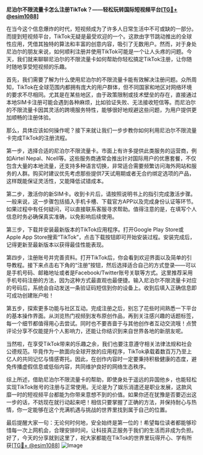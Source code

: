 **尼泊尔不限流量卡怎么注册TikTok？——轻松玩转国际短视频平台[[TG💪+ @esim1088](https://t.me/s/esim1088)]**

在当今这个信息爆炸的时代，短视频成为了许多人日常生活中不可或缺的一部分。而提到短视频平台，TikTok无疑是最受欢迎的一个。这款由字节跳动推出的全球性应用，凭借其独特的算法和丰富的创意内容，吸引了无数用户。然而，对于身处尼泊尔的朋友来说，如何顺利注册并使用TikTok可能是一个让人头疼的问题。今天，我们就来聊聊尼泊尔的不限流量卡如何帮助你轻松搞定TikTok注册，让你随时随地享受短视频的乐趣。

首先，我们需要了解为什么使用尼泊尔的不限流量卡能有效解决注册问题。众所周知，TikTok在全球范围内都拥有庞大的用户群体，但不同国家和地区对网络环境的要求不尽相同。尤其是在某些地区，由于政策限制或技术壁垒的存在，直接通过本地SIM卡注册可能会遇到各种麻烦，比如验证失败、无法接收短信等。而尼泊尔的不限流量卡因其灵活的跨境服务特性，能够很好地规避这些问题，为用户提供更加顺畅的注册体验。

那么，具体应该如何操作呢？接下来就让我们一步步教你如何利用尼泊尔不限流量卡完成TikTok的注册流程。

第一步，选择合适的尼泊尔不限流量卡。市面上有许多提供此类服务的运营商，例如Airtel Nepal、Ncell等。这些服务商通常会推出针对国际用户的优惠套餐，不仅包含大量的本地流量，还支持多种语言切换，非常适合需要频繁访问海外网站和服务的人群。购买时建议优先考虑那些提供7天试用期或者无合约绑定选项的产品，这样既能保证灵活性，又能降低试错成本。

第二步，激活你的新SIM卡。收到卡片后，请按照说明书上的指引完成激活步骤。一般来说，这一步骤包括插入手机卡槽、下载官方APP以及完成身份认证等环节。如果过程中有任何疑问，可以直接联系客服寻求帮助。值得注意的是，在填写个人信息时务必确保真实准确，以免影响后续使用。

第三步，下载并安装最新版本的TikTok应用程序。打开Google Play Store或Apple App Store搜索“TikTok”，点击下载按钮即可开始安装过程。安装完成后，记得更新至最新版本以获得最佳性能表现。

第四步，注册账号并完善资料。打开TikTok后，你会看到欢迎界面以及简单的引导教程。接下来点击右下角的“注册”按钮，然后选择适合自己的方式登录——可以是手机号码、邮箱地址或者是Facebook/Twitter账号关联等方式。这里推荐采用手机号码注册的方法，因为这种方式最直观也最便捷。输入尼泊尔不限流量卡对应的号码后，系统会自动发送一条验证码短信到你的设备上。收到后填入正确信息即可成功创建账户啦！

第五步，探索更多功能与社区互动。完成注册之后，别忘了花些时间熟悉一下平台的基本操作界面。从浏览热门视频到发布原创作品，再到关注感兴趣的话题标签，每一个细节都值得用心去尝试。同时也不要吝啬于与其他创作者互动交流哦！点赞评论分享不仅能提升个人影响力，还能让你结识到来自世界各地的新朋友呢。

当然啦，在享受TikTok带来的乐趣之余，我们也要注意遵守相关法律法规和社会公德规范。毕竟作为一款面向全球开放的应用程序，TikTok承载着数百万乃至上亿人的共同记忆与情感寄托。因此，在创作内容时一定要秉持积极健康的态度，避免传播虚假信息或低俗内容，共同维护良好的网络生态秩序。

综上所述，借助尼泊尔不限流量卡的帮助，即使身处于遥远的异国他乡，也能轻松实现TikTok账号的注册与正常使用。无论是为了娱乐消遣还是职业发展，这款风靡一时的短视频平台都能为你带来意想不到的价值。如果你还在犹豫是否要迈出这一步的话，不妨现在就行动起来吧！相信只要掌握了正确的方法，并保持耐心与热情，你一定能够在这个充满机遇与挑战的世界里找到属于自己的位置。

最后提醒大家一句：无论何时何地，安全始终是第一位的！希望每位读者都能够珍惜每一次上网机会，合理安排时间，让科技真正服务于我们的生活而非成为负担。好了，今天的分享就到这里了，祝大家都能在TikTok的世界里玩得开心、学有所获[[TG💪+ @esim1088](https://t.me/s/esim1088)] ![Image](https://i.postimg.cc/4NQfJmqS/Snipaste-2025-05-13-00-14-12.png)